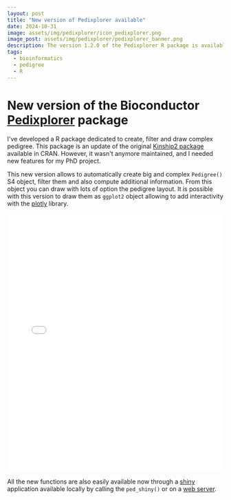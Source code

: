 ```yaml
---
layout: post
title: "New version of Pedixplorer available"
date: 2024-10-31
image: assets/img/pedixplorer/icon_pedixplorer.png
image_post: assets/img/pedixplorer/pedixplorer_banner.png
description: The version 1.2.0 of the Pedixplorer R package is available on Bioconductor v3.20
tags:
  - bioinformatics
  - pedigree
  - R
---
```


# New version of the Bioconductor [Pedixplorer](https://www.bioconductor.org/packages/release/bioc/html/Pedixplorer.html) package

I've developed a R package dedicated to create, filter and draw complex pedigree.
This package is an update of the original [Kinship2 package](https://github.com/mayoverse/kinship2)
available in CRAN.
However, it wasn't anymore maintained, and I needed new features for my PhD project.

This new version allows to automatically create big and complex `Pedigree()` S4 object,
filter them and also compute additional information. From this object you can draw with
lots of option the pedigree layout. It is possible with this version to draw them as
`ggplot2` object allowing to add interactivity with the [plotly](https://plotly.com/) library.

<iframe src="/assets/img/pedixplorer/pedigree_interactive.html" width="100%" height="600px" style="border:none;"></iframe>

All the new functions are also easily available now through a [shiny](https://shiny.posit.co/) application
available locally by calling the `ped_shiny()` or on a [web server](https://pedixplorer.univ-rennes.fr/).
